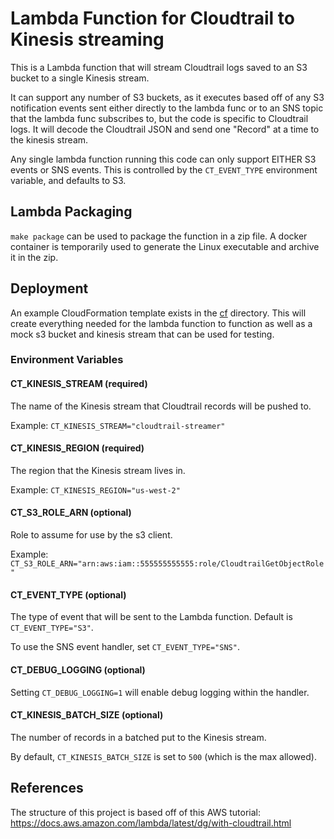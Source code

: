 # Lambda Function for Cloudtrail to Kinesis streaming

This is a Lambda function that will stream Cloudtrail logs saved to an S3 bucket to
a single Kinesis stream.

It can support any number of S3 buckets, as it executes based off of any S3 notification
events sent either directly to the lambda func or to an SNS topic that the lambda func subscribes
to, but the code is specific to Cloudtrail logs. It will decode
the Cloudtrail JSON and send one "Record" at a time to the kinesis stream.

Any single lambda function running this code can only support EITHER S3 events or SNS events.
This is controlled by the `CT_EVENT_TYPE` environment variable, and defaults to S3.

## Lambda Packaging

`make package` can be used to package the function in a zip file. A docker container is
temporarily used to generate the Linux executable and archive it in the zip.

## Deployment

An example CloudFormation template exists in the [cf](./cf) directory. This will
create everything needed for the lambda function to function as well as a mock s3
bucket and kinesis stream that can be used for testing.

### Environment Variables

#### CT_KINESIS_STREAM (required)

The name of the Kinesis stream that Cloudtrail records will be pushed to.

Example: `CT_KINESIS_STREAM="cloudtrail-streamer"`

#### CT_KINESIS_REGION (required)

The region that the Kinesis stream lives in.

Example: `CT_KINESIS_REGION="us-west-2"`

#### CT_S3_ROLE_ARN (optional)

Role to assume for use by the s3 client.

Example: `CT_S3_ROLE_ARN="arn:aws:iam::555555555555:role/CloudtrailGetObjectRole"`

#### CT_EVENT_TYPE (optional)

The type of event that will be sent to the Lambda function. Default is `CT_EVENT_TYPE="S3"`.

To use the SNS event handler, set `CT_EVENT_TYPE="SNS"`.

#### CT_DEBUG_LOGGING (optional)

Setting `CT_DEBUG_LOGGING=1` will enable debug logging within the handler.

#### CT_KINESIS_BATCH_SIZE (optional)

The number of records in a batched put to the Kinesis stream.

By default, `CT_KINESIS_BATCH_SIZE` is set to `500` (which is the max allowed).

## References

The structure of this project is based off of this AWS tutorial:
https://docs.aws.amazon.com/lambda/latest/dg/with-cloudtrail.html
